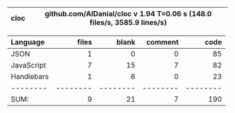 cloc|github.com/AlDanial/cloc v 1.94  T=0.06 s (148.0 files/s, 3585.9 lines/s)
--- | ---

Language|files|blank|comment|code
:-------|-------:|-------:|-------:|-------:
JSON|1|0|0|85
JavaScript|7|15|7|82
Handlebars|1|6|0|23
--------|--------|--------|--------|--------
SUM:|9|21|7|190
